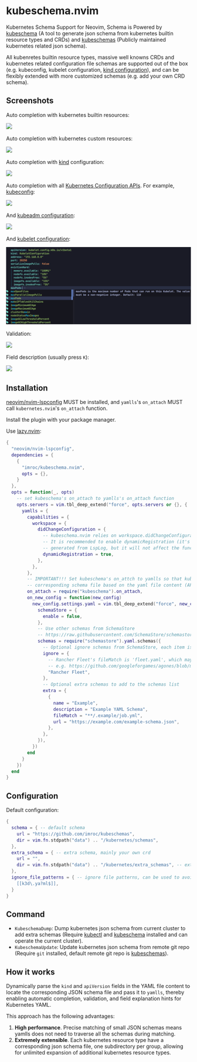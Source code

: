 # kubeschema.nvim

Kubernetes Schema Support for Neovim, Schema is Powered by [kubeschema](https://github.com/imroc/kubeschema) (A tool to generate json schema from kubernetes builtin resource types and CRDs) and [kubeschemas](https://github.com/imroc/kubeschemas) (Publicly maintained kubernetes related json schema).

All kubenretes builtin resource types, massive well knowns CRDs and kubernetes related configuration file schemas are supported out of the box (e.g. kubeconfig, kubelet configuration, [kind configuration](https://kind.sigs.k8s.io/docs/user/configuration/)), and can be flexibly extended with more customized schemas (e.g. add your own CRD schema).

## Screenshots

Auto completion with kubernetes builtin resources:

![](./images/deployment-autocomplete.png)

Auto completion with kubernetes custom resources:

![](./images/cert-autocomplete.png)

Auto completion with [kind](https://kind.sigs.k8s.io/docs/user/configuration/) configuration:

![](./images/kind-autocomplete.png)

Auto completion with all [Kubernetes Configuration APIs](https://kubernetes.io/docs/reference/config-api/). For example, [kubeconfig](https://kubernetes.io/docs/reference/config-api/kubeconfig.v1/):

![](./images/kubeconfig-autocomplete.png)

And [kubeadm configuration](https://kubernetes.io/docs/reference/config-api/kubeadm-config.v1beta3/):

![](./images/kubeadm-autocomplete.png)

And [kubelet configuration](https://kubernetes.io/docs/reference/config-api/kubelet-config.v1/):

![](./images/kubelet-autocomplete.png)

Validation:

![](./images/validation.png)

Field description (usually press `K`):

![](./images/hover-cert.png)

## Installation

[neovim/nvim-lspconfig](https://github.com/neovim/nvim-lspconfig) MUST be installed, and `yamlls`'s `on_attach` MUST call `kubernetes.nvim`'s `on_attach` function.

Install the plugin with your package manager.

Use [lazy.nvim](https://github.com/folke/lazy.nvim):


```lua
{
  "neovim/nvim-lspconfig",
  dependencies = {
    {
      "imroc/kubeschema.nvim",
      opts = {},
    }
  },
  opts = function(_, opts)
    -- set kubeschema's on_attach to yamlls's on_attach function
    opts.servers = vim.tbl_deep_extend("force", opts.servers or {}, {
      yamlls = {
        capabilities = {
          workspace = {
            didChangeConfiguration = {
              -- kubeschema.nvim relies on workspace.didChangeConfiguration to implement dynamic schema loading of yamlls.
              -- It is recommended to enable dynamicRegistration (it's also OK not to enable it, but warning logs will be
              -- generated from LspLog, but it will not affect the function of kubeschema.nvim)
              dynamicRegistration = true, 
            },
          },
        },
        -- IMPORTANT!!! Set kubeschema's on_attch to yamlls so that kubeschema can dynamically and accurately match the
        -- corresponding schema file based on the yaml file content (APIVersion and Kind).
        on_attach = require("kubeschema").on_attach,
        on_new_config = function(new_config)
          new_config.settings.yaml = vim.tbl_deep_extend("force", new_config.settings.yaml or {}, {
            schemaStore = {
              enable = false,
            },
            -- Use other schemas from SchemaStore
            -- https://raw.githubusercontent.com/SchemaStore/schemastore/master/src/api/json/catalog.json
            schemas = require("schemastore").yaml.schemas({
              -- Optional ignore schemas from SchemaStore, each item is a schema name in SchemaStore's catalog.json
              ignore = {
                -- Rancher Fleet's fileMatch is 'fleet.yaml', which may conflict with the kubernetes yaml file of the same name.
                -- e.g. https://github.com/googleforgames/agones/blob/main/examples/fleet.yaml
                "Rancher Fleet",
              },
              -- Optional extra schemas to add to the schemas list
              extra = {
                {
                  name = "Example",
                  description = "Example YAML Schema",
                  fileMatch = "**/.example/job.yml",
                  url = "https://example.com/example-schema.json",
                },
              },
            }),
          })
        end
      }
    })
  end
}
```

##  Configuration

Default configuration:

```lua
{
  schema = { -- default schema
    url = "https://github.com/imroc/kubeschemas",
    dir = vim.fn.stdpath("data") .. "/kubernetes/schemas",
  },
  extra_schema = { -- extra schema, mainly your own crd
    url = "",
    dir = vim.fn.stdpath("data") .. "/kubernetes/extra_schemas", -- extra schema dir, `KubeSchemaDump` command will dump json schema to this dir, and have higher priority in schema match
  },
  ignore_file_patterns = { -- ignore file patterns, can be used to avoid conflict with other schemas (e.g. SchemaStore.nvim)
    [[k3d\.ya?ml$]],
  }
}
```

## Command

- `KubeschemaDump`: Dump kubernetes json schema from current cluster to add extra schemas (Require [kubectl](https://kubernetes.io/docs/tasks/tools/#kubectl) and [kubeschema](https://github.com/imroc/kubeschema) installed and can operate the current cluster).
- `KubeschemaUpdate`: Update kubernetes json schema from remote git repo (Require `git` installed, default remote git repo is [kubeschemas](https://github.com/imroc/kubeschemas)).

## How it works

Dynamically parse the `kind` and `apiVersion` fields in the YAML file content to locate the corresponding JSON schema file and pass it to `yamlls`, thereby enabling automatic completion, validation, and field explanation hints for Kubernetes YAML.

This approach has the following advantages:
1. **High performance**. Precise matching of small JSON schemas means yamlls does not need to traverse all the schemas during matching.
2. **Extremely extensible**. Each kubernetes resource type have a corresponding json schema file, one subdirectory per group, allowing for unlimited expansion of additional kubernetes resource types.
